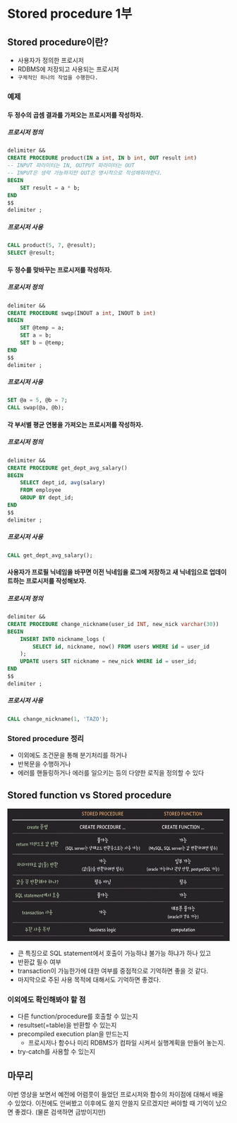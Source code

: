 # Stored procedure 1부

## Stored procedure이란?
- 사용자가 정의한 프로시저
- RDBMS에 저장되고 사용되는 프로시저
- `구체적인 하나의 작업을 수행한다.`

### 예제
#### 두 정수의 곱셈 결과를 가져오는 프로시저를 작성하자.
##### 프로시저 정의
```SQL
delimiter &&
CREATE PROCEDURE product(IN a int, IN b int, OUT result int) 
-- INPUT 파라미터는 IN, OUTPUT 파라미터는 OUT 
-- INPUT은 생략 가능하지만 OUT은 명시적으로 작성해줘야한다.
BEGIN
    SET result = a * b;
END
$$
delimiter ;
```

##### 프로시저 사용
```SQL
CALL product(5, 7, @result);
SELECT @result;
```

#### 두 정수를 맞바꾸는 프로시저를 작성하자.
##### 프로시저 정의
```SQL
delimiter &&
CREATE PROCEDURE swqp(INOUT a int, INOUT b int) 
BEGIN
    SET @temp = a;
    SET a = b;
    SET b = @temp;
END
$$
delimiter ;
```

##### 프로시저 사용
```SQL
SET @a = 5, @b = 7;
CALL swap(@a, @b);
```

#### 각 부서별 평균 연봉을 가져오는 프로시저를 작성하자.
##### 프로시저 정의
```SQL
delimiter &&
CREATE PROCEDURE get_dept_avg_salary() 
BEGIN
    SELECT dept_id, avg(salary)
    FROM employee
    GROUP BY dept_id;
END
$$
delimiter ;
```

##### 프로시저 사용
```SQL
CALL get_dept_avg_salary();
```

#### 사용자가 프로필 닉네임을 바꾸면 이전 닉네임을 로그에 저장하고 새 닉네임으로 업데이트하는 프로시저를 작성해보자.
##### 프로시저 정의
```SQL
delimiter &&
CREATE PROCEDURE change_nickname(user_id INT, new_nick varchar(30)) 
BEGIN
    INSERT INTO nickname_logs (
        SELECT id, nickname, now() FROM users WHERE id = user_id
    );
    UPDATE users SET nickname = new_nick WHERE id = user_id;
END
$$
delimiter ;
```

##### 프로시저 사용
```SQL
CALL change_nickname(1, 'TAZO');
```

### Stored procedure 정리
- 이외에도 조건문을 통해 분기처리를 하거나
- 반복문을 수행하거나
- 에러를 핸들링하거나 에러를 일으키는 등의 다양한 로직을 정의할 수 있다

## Stored function vs Stored procedure

<img src="./fuction_procedure.png" alt="fuction_procedure" height="300">  

- 큰 특징으로 SQL statement에서 호출이 가능하냐 불가능 하냐가 하나 있고
- 반환값 필수 여부
- transaction이 가능한가에 대한 여부를 중점적으로 기억하면 좋을 것 같다.
- 마지막으로 주된 사용 목적에 대해서도 기억하면 좋겠다.

### 이외에도 확인해봐야 할 점
- 다른 function/procedure를 호출할 수 있는지
- resultset(=table)을 반환할 수 있는지
- precompiled execution plan을 만드는지
    - 프로시저나 함수나 미리 RDBMS가 컴파일 시켜서 실행계획을 만들어 놓는지.
- try-catch를 사용할 수 있는지

## 마무리
이번 영상을 보면서 예전에 어렴풋이 들었던 프로시저와 함수의 차이점에 대해서 배울 수 있었다. 이전에도 안써봤고 이후에도 쓸지 안쓸지 모르겠지만 써야할 때 기억이 났으면 좋겠다. (물론 검색하면 금방이지만)